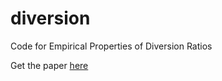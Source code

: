 # diversion
Code for Empirical Properties of Diversion Ratios

Get the paper  [here](https://chrisconlon.github.io/site/diversion.pdf)
